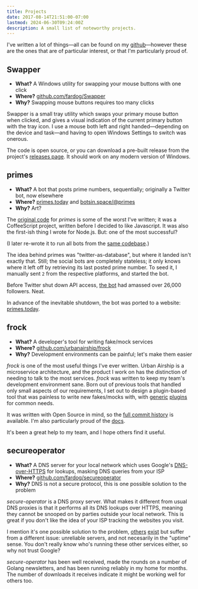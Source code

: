 ```yaml
---
title: Projects
date: 2017-08-14T21:51:00-07:00
lastmod: 2024-06-30T09:24:00Z
description: A small list of noteworthy projects.
---
```


I've written a lot of things—all can be found on my [github][]—however these are
the ones that are of particular interest, or that I'm particularly proud of.

[github]: https://github.com/fardog

## Swapper

- **What?** A Windows utility for swapping your mouse buttons with one click
- **Where?** [github.com/fardog/Swapper][swapper-github]
- **Why?** Swapping mouse buttons requires too many clicks

Swapper is a small tray utility which swaps your primary mouse button when
clicked, and gives a visual indication of the current primary button with the
tray icon. I use a mouse both left and right handed—depending on the device and
task—and having to open Windows Settings to switch was onerous.

The code is open source, or you can download a pre-built release from the
project's [releases page][swapper-releases]. It should work on any modern
version of Windows.

[swapper-github]: https://github.com/fardog/Swapper
[swapper-releases]: https://github.com/fardog/Swapper/releases

## primes

- **What?** A bot that posts prime numbers, sequentially; originally a Twitter
  bot, now elsewhere
- **Where?** [primes.today][] and [botsin.space/@primes][primes-mastodon]
- **Why?** Art?

The [original code][primes-original] for _primes_ is some of the worst I've
written; it was a CoffeeScript project, written before I decided to like
Javascript. It was also the first-ish thing I wrote for Node.js. But: one of the
most successful? 

(I later re-wrote it to run all bots from the [same codebase][primes-github].)

The idea behind primes was "twitter-as-database", but where it landed isn't
exactly that. Still; the social bots are completely stateless; it only knows
where it left off by retrieving its last posted prime number. To seed it, I
manually sent `2` from the respective platforms, and started the bot.

Before Twitter shut down API access, [the bot][primes-twitter] had amassed over
26,000 followers. Neat.

In advance of the inevitable shutdown, the bot was ported to a website:
[primes.today][].


[primes.today]: https://primes.today
[primes-twitter]: https://twitter.com/_primes_
[primes-mastodon]: https://botsin.space/@primes
[primes-original]: https://github.com/fardog/_primes_
[primes-github]: https://github.com/primes-today/primebot

## frock

- **What?** A developer's tool for writing fake/mock services
- **Where?** [github.com/urbanairship/frock][frock-github]
- **Why?** Development environments can be painful; let's make them easier

_frock_ is one of the most useful things I've ever written. Urban Airship is a
microservice architecture, and the product I work on has the distinction of
needing to talk to the most services. _frock_ was written to keep my team's
development environment sane. Born out of previous tools that handled only small
aspects of our requirements, I set out to design a plugin-based tool that was
painless to write new fakes/mocks with, with [generic][frock-static]
[plugins][frock-proxy] for common needs.

It was written with Open Source in mind, so the [full commit
history][frock-commits] is available. I'm also particularly proud of the
[docs][frock-docs].

It's been a great help to my team, and I hope others find it useful.

[frock-github]: https://github.com/urbanairship/frock
[frock-static]: https://github.com/urbanairship/frock-static
[frock-proxy]: https://github.com/urbanairship/frock-proxy
[frock-commits]: https://github.com/urbanairship/frock/commits/master
[frock-docs]: https://github.com/urbanairship/frock/tree/master/docs

## secureoperator

- **What?** A DNS server for your local network which uses Google's
  [DNS-over-HTTPS][gdns] for lookups, masking DNS queries from your ISP
- **Where?** [github.com/fardog/secureoperator][secop-github]
- **Why?** DNS is not a secure protocol, this is one possible solution to the
  problem

_secure-operator_ is a DNS proxy server. What makes it different from usual DNS
proxies is that it performs all its DNS lookups over HTTPS, meaning they cannot
be snooped on by parties outside your local network. This is great if you don't
like the idea of your ISP tracking the websites you visit.

I mention it's one possible solution to the problem, [others][dnscrypt]
[exist][openresolve] but suffer from a different issue: unreliable servers, and
not necesarily in the "uptime" sense. You don't really know who's running these
other services either, so why not trust Google?

_secure-operator_ has been well received, made the rounds on a number of Golang
newsletters, and has been running reliably in my home for months. The number of
downloads it receives indicate it might be working well for others too.

[gdns]: https://developers.google.com/speed/public-dns/docs/dns-over-https
[secop-github]: https://github.com/fardog/secureoperator
[dnscrypt]: https://www.dnscrypt.org/
[openresolve]: https://www.openresolve.com/
